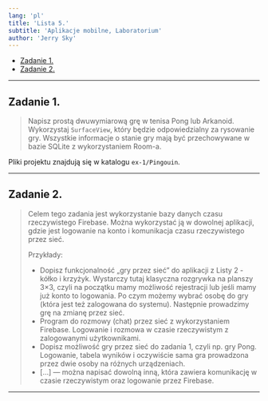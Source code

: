 ```yaml
---
lang: 'pl'
title: 'Lista 5.'
subtitle: 'Aplikacje mobilne, Laboratorium'
author: 'Jerry Sky'
---
```


- [Zadanie 1.](#zadanie-1)
- [Zadanie 2.](#zadanie-2)

---

## Zadanie 1.

> Napisz prostą dwuwymiarową grę w tenisa Pong lub Arkanoid.
> Wykorzystaj `SurfaceView`, który będzie odpowiedzialny za rysowanie gry.
> Wszystkie informacje o stanie gry mają być przechowywane w bazie SQLite z wykorzystaniem Room-a.

Pliki projektu znajdują się w katalogu `ex-1/Pingouin`.

---

## Zadanie 2.

> Celem tego zadania jest wykorzystanie bazy danych czasu rzeczywistego Firebase.
> Można wykorzystać ją w dowolnej aplikacji, gdzie jest logowanie na konto i komunikacja czasu rzeczywistego przez sieć.
>
> Przykłady:
> - Dopisz funkcjonalność „gry przez sieć” do aplikacji z Listy 2 - kółko i krzyżyk.
>     Wystarczy tutaj klasyczna rozgrywka na planszy 3×3,
>     czyli na początku mamy możliwość rejestracji lub jeśli mamy już konto to logowania.
>     Po czym możemy wybrać osobę do gry (która jest też zalogowana do systemu).
>     Następnie prowadzimy grę na zmianę przez sieć.
> - Program do rozmowy (chat) przez sieć z wykorzystaniem Firebase.
>     Logowanie i rozmowa w czasie rzeczywistym z zalogowanymi użytkownikami.
> - Dopisz możliwość gry przez sieć do zadania 1, czyli np. gry Pong.
>     Logowanie, tabela wyników i oczywiście sama gra prowadzona przez dwie osoby na różnych urządzeniach.
> - \[…\] — można napisać dowolną inną, która zawiera komunikację w czasie rzeczywistym oraz logowanie przez Firebase.

---
